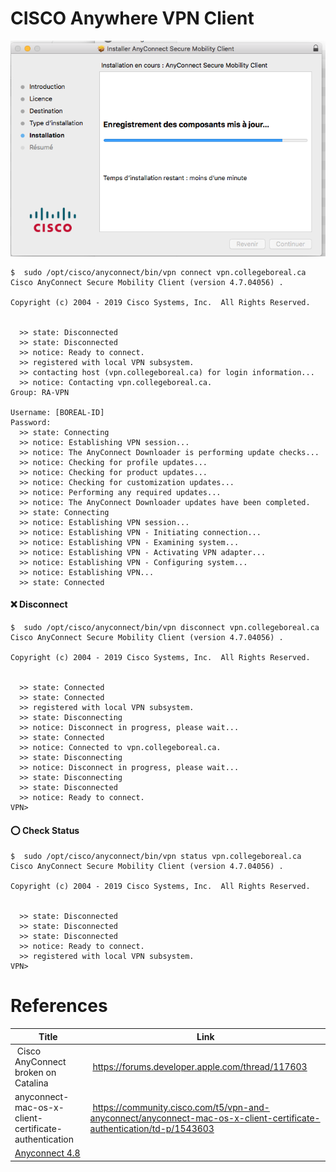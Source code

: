 # CISCO Anywhere VPN Client


![image](images/AnywhereMobilityClient.png)



```
$  sudo /opt/cisco/anyconnect/bin/vpn connect vpn.collegeboreal.ca
Cisco AnyConnect Secure Mobility Client (version 4.7.04056) .

Copyright (c) 2004 - 2019 Cisco Systems, Inc.  All Rights Reserved.


  >> state: Disconnected
  >> state: Disconnected
  >> notice: Ready to connect.
  >> registered with local VPN subsystem.
  >> contacting host (vpn.collegeboreal.ca) for login information...
  >> notice: Contacting vpn.collegeboreal.ca.
Group: RA-VPN

Username: [BOREAL-ID] 
Password: 
  >> state: Connecting
  >> notice: Establishing VPN session...
  >> notice: The AnyConnect Downloader is performing update checks...
  >> notice: Checking for profile updates...
  >> notice: Checking for product updates...
  >> notice: Checking for customization updates...
  >> notice: Performing any required updates...
  >> notice: The AnyConnect Downloader updates have been completed.
  >> state: Connecting
  >> notice: Establishing VPN session...
  >> notice: Establishing VPN - Initiating connection...
  >> notice: Establishing VPN - Examining system...
  >> notice: Establishing VPN - Activating VPN adapter...
  >> notice: Establishing VPN - Configuring system...
  >> notice: Establishing VPN...
  >> state: Connected
```


#### :x: Disconnect

```
$  sudo /opt/cisco/anyconnect/bin/vpn disconnect vpn.collegeboreal.ca
Cisco AnyConnect Secure Mobility Client (version 4.7.04056) .

Copyright (c) 2004 - 2019 Cisco Systems, Inc.  All Rights Reserved.


  >> state: Connected
  >> state: Connected
  >> registered with local VPN subsystem.
  >> state: Disconnecting
  >> notice: Disconnect in progress, please wait...
  >> state: Connected
  >> notice: Connected to vpn.collegeboreal.ca.
  >> state: Disconnecting
  >> notice: Disconnect in progress, please wait...
  >> state: Disconnecting
  >> state: Disconnected
  >> notice: Ready to connect.
VPN> 
```

#### :o: Check Status

```
$  sudo /opt/cisco/anyconnect/bin/vpn status vpn.collegeboreal.ca
Cisco AnyConnect Secure Mobility Client (version 4.7.04056) .

Copyright (c) 2004 - 2019 Cisco Systems, Inc.  All Rights Reserved.


  >> state: Disconnected
  >> state: Disconnected
  >> state: Disconnected
  >> notice: Ready to connect.
  >> registered with local VPN subsystem.
VPN> 
```

# References

| Title                               | Link                                             |
|-------------------------------------|--------------------------------------------------|
| Cisco AnyConnect broken on Catalina | https://forums.developer.apple.com/thread/117603 |
| anyconnect-mac-os-x-client-certificate-authentication | https://community.cisco.com/t5/vpn-and-anyconnect/anyconnect-mac-os-x-client-certificate-authentication/td-p/1543603 |
| [Anyconnect 4.8](https://www.cisco.com/c/en/us/td/docs/security/vpn_client/anyconnect/anyconnect48/release/notes/b_Release_Notes_AnyConnect_4_8.html) | |


